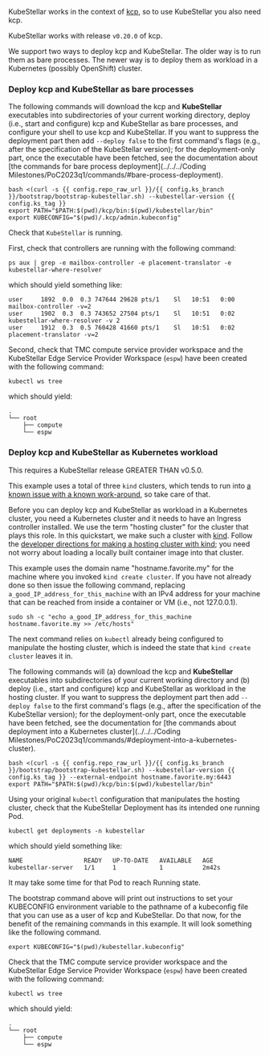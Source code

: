 <!--quickstart-1-install-and-run-kubestellar-start-->

KubeStellar works in the context of [kcp](https://www.kcp.io/), so to use KubeStellar you also need kcp.

KubeStellar works with release `v0.20.0` of kcp.

We support two ways to deploy kcp and KubeStellar. The older way is to run them as bare processes. The newer way is to deploy them as workload in a Kubernetes (possibly OpenShift) cluster.

### Deploy kcp and KubeStellar as bare processes

The following commands will download the kcp and **KubeStellar** executables into subdirectories of your current working directory, deploy (i.e., start and configure) kcp and KubeStellar as bare processes, and configure your shell to use kcp and KubeStellar.  If you want to suppress the deployment part then add `--deploy false` to the first command's flags (e.g., after the specification of the KubeStellar version); for the deployment-only part, once the executable have been fetched, see the documentation about [the commands for bare process deployment](../../../Coding Milestones/PoC2023q1/commands/#bare-process-deployment).

```shell
bash <(curl -s {{ config.repo_raw_url }}/{{ config.ks_branch }}/bootstrap/bootstrap-kubestellar.sh) --kubestellar-version {{ config.ks_tag }}
export PATH="$PATH:$(pwd)/kcp/bin:$(pwd)/kubestellar/bin"
export KUBECONFIG="$(pwd)/.kcp/admin.kubeconfig"
```

Check that `KubeStellar` is running.

First, check that controllers are running with the following command:

```shell
ps aux | grep -e mailbox-controller -e placement-translator -e kubestellar-where-resolver
```

which should yield something like:

``` { .sh .no-copy }
user     1892  0.0  0.3 747644 29628 pts/1    Sl   10:51   0:00 mailbox-controller -v=2
user     1902  0.3  0.3 743652 27504 pts/1    Sl   10:51   0:02 kubestellar-where-resolver -v 2
user     1912  0.3  0.5 760428 41660 pts/1    Sl   10:51   0:02 placement-translator -v=2
``` 

Second, check that TMC compute service provider workspace and the KubeStellar Edge Service Provider Workspace (`espw`) have been created with the following command:

```shell
kubectl ws tree
```

which should yield:

``` { .sh .no-copy }
.
└── root
    ├── compute
    └── espw
```

### Deploy kcp and KubeStellar as Kubernetes workload

This requires a KubeStellar release GREATER THAN v0.5.0.

This example uses a total of three `kind` clusters, which tends to run
into [a known issue with a known
work-around](https://kind.sigs.k8s.io/docs/user/known-issues/#pod-errors-due-to-too-many-open-files),
so take care of that.

Before you can deploy kcp and KubeStellar as workload in a Kubernetes
cluster, you need a Kubernetes cluster and it needs to have an Ingress
controller installed.  We use the term "hosting cluster" for the
cluster that plays this role.  In this quickstart, we make such a
cluster with [kind](https://kind.sigs.k8s.io/).  Follow the [developer
directions for making a hosting cluster with kind](../../../Coding%20Milestones/PoC2023q1/environments/dev-env/#hosting-kubestellar-in-a-kind-cluster);
you need not worry about loading a locally built container image into
that cluster.

This example uses the domain name "hostname.favorite.my" for the machine where you invoked `kind create cluster`. If you have not already done so then issue the following command, replacing `a_good_IP_address_for_this_machine` with an IPv4 address for your machine that can be reached from inside a container or VM (i.e., not 127.0.0.1).

``` {.bash}
sudo sh -c "echo a_good_IP_address_for_this_machine hostname.favorite.my >> /etc/hosts"
```

The next command relies on `kubectl` already being configured to manipulate the hosting cluster, which is indeed the state that `kind create cluster` leaves it in.

The following commands will (a) download the kcp and **KubeStellar** executables into subdirectories of your current working directory and (b) deploy (i.e., start and configure) kcp and KubeStellar as workload in the hosting cluster. If you want to suppress the deployment part then add `--deploy false` to the first command's flags (e.g., after the specification of the KubeStellar version); for the deployment-only part, once the executable have been fetched, see the documentation for [the commands about deployment into a Kubernetes cluster](../../../Coding Milestones/PoC2023q1/commands/#deployment-into-a-kubernetes-cluster).

``` {.bash}
bash <(curl -s {{ config.repo_raw_url }}/{{ config.ks_branch }}/bootstrap/bootstrap-kubestellar.sh) --kubestellar-version {{ config.ks_tag }} --external-endpoint hostname.favorite.my:6443
export PATH="$PATH:$(pwd)/kcp/bin:$(pwd)/kubestellar/bin"
```

Using your original `kubectl` configuration that manipulates the hosting cluster, check that the KubeStellar Deployment has its intended one running Pod.

``` {.bash}
kubectl get deployments -n kubestellar
```

which should yield something like:

``` { .sh .no-copy }
NAME                 READY   UP-TO-DATE   AVAILABLE   AGE
kubestellar-server   1/1     1            1           2m42s
``` 

It may take some time for that Pod to reach Running state.

The bootstrap command above will print out instructions to set your KUBECONFIG environment variable to the pathname of a kubeconfig file that you can use as a user of kcp and KubeStellar.  Do that now, for the benefit of the remaining commands in this example.  It will look something like the following command.

``` {.bash}
export KUBECONFIG="$(pwd)/kubestellar.kubeconfig"
```

Check that the TMC compute service provider workspace and the KubeStellar Edge Service Provider Workspace (`espw`) have been created with the following command:

``` {.bash}
kubectl ws tree
```

which should yield:

``` { .sh .no-copy }
.
└── root
    ├── compute
    └── espw
```

<!--quickstart-1-install-and-run-kubestellar-end-->
